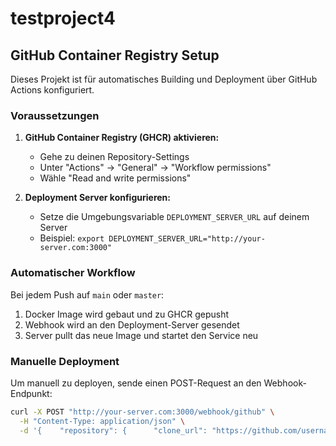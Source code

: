 # testproject4

## GitHub Container Registry Setup

Dieses Projekt ist für automatisches Building und Deployment über GitHub Actions konfiguriert.

### Voraussetzungen

1. **GitHub Container Registry (GHCR) aktivieren:**
   - Gehe zu deinen Repository-Settings
   - Unter "Actions" → "General" → "Workflow permissions"
   - Wähle "Read and write permissions"

2. **Deployment Server konfigurieren:**
   - Setze die Umgebungsvariable `DEPLOYMENT_SERVER_URL` auf deinem Server
   - Beispiel: `export DEPLOYMENT_SERVER_URL="http://your-server.com:3000"`

### Automatischer Workflow

Bei jedem Push auf `main` oder `master`:
1. Docker Image wird gebaut und zu GHCR gepusht
2. Webhook wird an den Deployment-Server gesendet
3. Server pullt das neue Image und startet den Service neu

### Manuelle Deployment

Um manuell zu deployen, sende einen POST-Request an den Webhook-Endpunkt:

```bash
curl -X POST "http://your-server.com:3000/webhook/github" \
  -H "Content-Type: application/json" \
  -d '{    "repository": {      "clone_url": "https://github.com/username/testproject4.git"    },    "ref": "refs/heads/main"  }'
```
